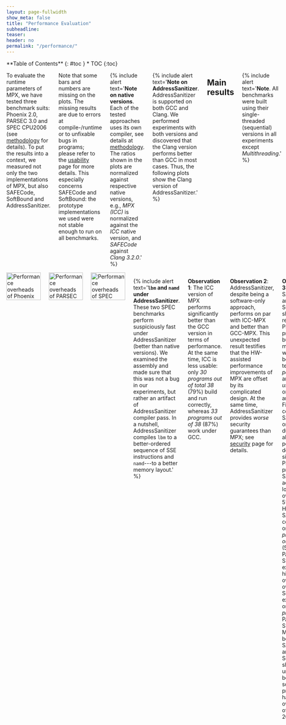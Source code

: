 ```yaml
---
layout: page-fullwidth
show_meta: false
title: "Performance Evaluation"
subheadline:
teaser:
header: no
permalink: "/performance/"
---
```


<div class="row">
<div class="medium-4 medium-push-8 columns" markdown="1">
<div class="panel radius" markdown="1">
**Table of Contents**
{: #toc }
*  TOC
{:toc}
</div>
</div><!-- /.medium-4.columns -->

<div class="medium-8 medium-pull-4 columns" markdown="1">

To evaluate the runtime parameters of MPX, we have tested three benchmark suits: Phoenix 2.0, PARSEC 3.0 and SPEC CPU2006 (see [methodology](/methodology#benchmarks) for details).
To put the results into a context, we measured not only the two implementations of MPX, but also SAFECode, SoftBound and AddressSanitizer.

Note that some bars and numbers are missing on the plots.
The missing results are due to errors at compile-/runtime or to unfixable bugs in programs; please refer to the [usability](/usability#usabilitytable) page for more details.
This especially concerns SAFECode and SoftBound: the prototype implementations we used were not stable enough to run on all benchmarks.

{% include alert text='**Note on native versions**. Each of the tested approaches uses its own compiler, see details at [methodology](/methodology#compilers). The ratios shown in the plots are normalized against respective native versions, e.g., *MPX (ICC)* is normalized against the *ICC* native version, and *SAFECode* against *Clang 3.2.0*.' %}

{% include alert text='**Note on AddressSanitizer**. AddressSanitizer is supported on both GCC and Clang. We performed experiments with both versions and discovered that the Clang version performs better than GCC in most cases. Thus, the following plots show the Clang version of AddressSanitizer.' %}

## Main results

{% include alert text='**Note**. All benchmarks were built using their single-threaded (sequential) versions in all experiments except *Multithreading*.' %}

### Performance

We start with the single most important parameter: runtime overhead of each approach.

</div><!-- /.medium-8.columns -->
<div class="medium-12 medium-pull-12 columns" markdown="1">

<img class="t20" width="100%" src="{{ site.urlimg }}phoenix_perf.jpg" alt="Performance overheads of Phoenix">
<img class="t20" width="100%" src="{{ site.urlimg }}parsec_perf.jpg" alt="Performance overheads of PARSEC">
<img class="t20" width="100%" src="{{ site.urlimg }}spec_perf.jpg" alt="Performance overheads of SPEC">

{% include alert text='**`lbm` and `namd` under AddressSanitizer**. These two SPEC benchmarks perform suspiciously fast under AddressSanitizer (better than native versions). We examined the assembly and made sure that this was not a bug in our experiments, but rather an artifact of AddressSanitizer compiler pass. In a nutshell, AddressSanitizer compiles `lbm` to a better-ordered sequence of SSE instructions and `namd`---to a better memory layout.' %}

**Observation 1**: The ICC version of MPX performs significantly better than the GCC version in terms of performance.
At the same time, ICC is less usable: only *30 programs out of total 38* (79%) build and run correctly, whereas *33 programs out of 38* (87%) work under GCC.

**Observation 2**: AddressSanitizer, despite being a software-only approach, performs on par with ICC-MPX and better than GCC-MPX.
This unexpected result testifies that the HW-assisted performance improvements of MPX are offset by its complicated design.
At the same time, AddressSanitizer provides *worse* security guarantees than MPX; see [security](/security) page for details.

**Observation 3**: SAFECode and SoftBound show good results on Phoenix programs, but perform much worse---both in terms of *performance* and *usability*---on PARSEC and SPEC.
First, consider SAFECode on Phoenix: due to the almost-pointerless design and simplicity of Phoenix programs, SAFECode achieves a low overhead of 5%.
However, SAFECode could run only *18 programs out of 31* (58%) on PARSEC and SPEC and exhibited the highest overall overheads.
SoftBound executed only *7 programs* on PARSEC and SPEC (23%).
Moreover, both SAFECode and SoftBound showed unstable behavior: some programs had overheads of more than 20X.

### Instruction overhead

In most cases, performance overheads are dominated by a single factor: **the increase in number of instructions** executed in a protected application.
It can be seen if we compare the performance overheads in the previous figure and the instruction overheads below; there is a strong correlation between the figures.

<img class="t20" width="100%" src="{{ site.urlimg }}phoenix_instr.jpg" alt="Instruction overheads of Phoenix">
<img class="t20" width="100%" src="{{ site.urlimg }}parsec_instr.jpg" alt="Instruction overheads of PARSEC">
<img class="t20" width="100%" src="{{ site.urlimg }}spec_instr.jpg" alt="Instruction overheads of SPEC">

**Observation 1**: Instruction overhead does not directly correspond to the performance overhead.
This is especially obvious on the example of AddressSanitizer: in some cases, the 2-3X increase in instructions leads to only 10-20% performance drop (consider `pca`, `word_count`, `streamcluster`, `lbm`, `namd`).
Other factors that contribute to the performance overhead are IPC and cache behavior which we discuss next.

**Observation 2**: As expected, the optimized MPX (i.e., ICC version) has low instruction overhead due to its HW assistance (~70% lower than AddressSanitizer).
Thus, one could expect sufficiently low performance overheads of MPX once the throughput and latencies of MPX instructions improve.

### IPC

Many programs do not utilize the CPU execution-unit resources fully.
For example, the theoretical IPC (instructions/cycle) of our machine is ~5, but many programs achieve only 1-2 IPC in native executions.
Thus, memory-safety techniques benefit from underutilized CPU and partially mask their performance overhead.

<img class="t20" width="100%" src="{{ site.urlimg }}phoenix_ipc.jpg" alt="IPC of Phoenix">
<img class="t20" width="100%" src="{{ site.urlimg }}parsec_ipc.jpg" alt="IPC of PARSEC">
<img class="t20" width="100%" src="{{ site.urlimg }}spec_ipc.jpg" alt="IPC of SPEC">

**Observation 1**: MPX does not increase IPC.
[Our microbenchmarks](/microbenchmarks/#mpxchecks) indicate that this is caused by contention of MPX bounds-checking instructions on one execution port (P1).
If this functionality would be available on more ports, MPX would be able to use instruction parallelism to a higher extent and the overheads would be lower.

**Observation 2**: Software-only approaches---especially AddressSanitizer and SoftBound---significantly increase IPC, partially hiding performance overheads.

**Observation 3**: Some programs have very low IPC (e.g, `word_count`, `canneal`, `mcf`, and `omnet`). This indicates that these programs are not compute-intensive but rather memory-intensive. The next figure proves it.

### Cache utilization

Some programs are memory-intensive and stress the CPU cache system.
If a native program has many L1 or LLC (last-level-cache) cache misses, then the memory subsystem becomes the bottleneck.
In these cases, memory-safety techniques can partially hide their performance overhead.

{% include alert text='**Note**. The sum of bars (the complete stack) for each program and each version represents the total number of memory accesses performed by the program. For example, native GCC execution of `histogram` performs 80% accesses in total, and its AddressSanitizer version---35% (normalized to the total number of executed instructions).' %}

<img class="t20" width="100%" src="{{ site.urlimg }}phoenix_cache.jpg" alt="Cache behavior of Phoenix">
<img class="t20" width="100%" src="{{ site.urlimg }}parsec_cache.jpg" alt="Cache behavior of PARSEC">
<img class="t20" width="100%" src="{{ site.urlimg }}spec_cache.jpg" alt="Cache behavior of SPEC">

**Observation 1**: Most programs have good cache locality such that most memory accesses ended up in the L1 cache.
Notable exceptions are `word_count`, `canneal`, and `mcf` which have many cache misses.
Not surprisingly, these are the programs that also have very low IPC numbers.

**Observation 2**: The case of `word_count` under ICC-MPX is special.
It has a huge instruction overhead of 4X, IPC close to native, and (as we will see next) many expensive `bndldx` and `bndstx` operations.
And still its performance overhead is only 3X.
Why?
It appears the native version of `word_count` has a significant number of cache misses.
They have high performance cost and therefore can partially mask the overhead of ICC-MPX.

### MPX instructions

Instruction overhead is not the sole parameter that influences performance.
In the case of MPX, the second most important factor is the type of instructions that are used in instrumentation.
In particular, storing (`bndstx`) and loading (`bndldx`) bounds require two-level address translation---a very expensive operation that can break cache locality.
To prove it, we measured the shares of MPX instructions in the total number of instructions of each program.

{% include alert text='**Note**. Instruction overhead may also come from the management of Bounds Tables. Our [microbenchmarks](/microbenchmarks#os) show that it can cause a slowdown of more than 100% in the worst case. However, this factor does not seem to have a noticeable impact in real-world applications. Even those applications that create hundreds of BTs (`fluidanimate`, `canneal`, `dedup`) exhibit a minor slowdown in comparison to other factors.' %}

{% include alert text='**Note on methodology**. An observant reader may notice that the plots contain numbers even for those programs marked as broken in other figures. This is because we disabled MPX error handling while gathering these statistics. The only exceptions are `vips` and `x264` under ICC: our Intel Pin tool experienced an internal error on these programs.' %}

<img class="t20" width="100%" src="{{ site.urlimg }}phoenix_mpxcount.jpg" alt="MPX instructions of Phoenix">
<img class="t20" width="100%" src="{{ site.urlimg }}parsec_mpxcount.jpg" alt="MPX instructions of PARSEC">
<img class="t20" width="100%" src="{{ site.urlimg }}spec_mpxcount.jpg" alt="MPX instructions of SPEC">

**Observation 1**: As expected, a lion share of all MPX instructions are bounds-checking `bndcl` and `bndcu`.
Additionally, many programs need `bndmov` to move bounds from one register to another (`bndmovreg`) or spill bounds on stack (`bndmovmem`).
Finally, pointer-intensive programs require the use of expensive `bndstx` and `bndldx` to store/load bounds in Bounds Tables.

**Observation 2**: The only-writes protection significantly reduces the number of inserted MPX instructions.
In some cases, this number is almost-zero: `linear_regression`, `swaptions`, and `sphinx3` are three examples.
For these programs, only-writes protection results in almost-zero performance drop.

**Observation 3**: There is a strong correlation between the share of `bndstx` and `bndldx` instructions and performance overheads.
For example, `matrix_multiply` under ICC-MPX almost exclusively contains bounds checks: accordingly, there is a direct mapping between instruction and performance overheads.
However, the GCC-MPX version is less optimized and inserts many `bndldx`s, which leads to a significantly higher performance overhead.
A similar explanation holds for `streamcluster` and `xalanc`.

**Observation 4**: The ICC-MPX version of `word_count` has a ridiculous share of `bndldx`/`bndstx` instructions.
This is due to a performance bug in *libchkp* library of ICC that uses a naive algorithm for the `memcpy` wrapper.
(More details can be found in our paper.)

### Memory consumption

In some scenarios, memory overheads (more specifically, resident set size overheads) can be a limiting factor, e.g., for servers in data centers which co-locate programs and perform frequent migrations.
Thus, memory overhead measurements are presented next.

<img class="t20" width="100%" src="{{ site.urlimg }}phoenix_mem.jpg" alt="Memory consumption overheads of Phoenix">
<img class="t20" width="100%" src="{{ site.urlimg }}parsec_mem.jpg"  alt="Memory consumption overheads of PARSEC">
<img class="t20" width="100%" src="{{ site.urlimg }}spec_mem.jpg"    alt="Memory consumption overheads of SPEC">

**Observation 1**: On average, MPX has a 2.1X memory overhead under ICC version and 1.9X under GCC.
It is a significant improvement over AddressSanitizer (2.8X).
There are three main reasons for that.
First, AddressSanitizer changes memory layout of allocated objects by adding "redzones" around each object.
Second, it maintains a "shadow zone" that is directly mapped to main memory and grows linearly with the program's working set size.
Third, AddressSanitizer has a "quarantine" feature that restricts the reuse of freed memory.
On the contrary, MPX allocates space only for pointer-bounds metadata and has an intermediary Bounds Directory that trades lower memory consumption for longer assess time.

{% include alert text='**Note**. Quarantine zone is a temporal-protection feature of AddressSanitizer and, in principle, it gives an unfair advantage to Intel MPX which lacks this kind of protection. Indeed, if quarantine zone is disabled, AddressSanitizer\'s memory overhead drops on average to ~1.5x for both PARSEC and SPEC, although the performance overhead is not influenced. We did not include this number into our main results because the goal of our study was to compare the solutions in their _default_ configuration, without any tweaks from the side of end user.'%}

**Observation 2**: SAFECode benefits from its pool-allocation technique.
It exhibits very low memory overheads.
Unfortunately, low memory consumption does not imply good performance.

## MPX features

MPX has two main features that influence both performance and [security](/security) guaranties: bounds narrowing and only-write protection.

When *bounds narrowing* is applied, each field of an object has its own bounds.
It allows to detect overflows not only between objects, but also between fields inside a single object.
This feature increases security level but may harm performance.

*Only write protection*, on the other side, improves performance by disabling checks on memory reads.
Thus, it trades security guarantees for better performance.

### Performance

<img class="t20" width="100%" src="{{ site.urlimg }}phoenix_mpx_feature_perf.jpg" alt="Performance overheads of Phoenix">
<img class="t20" width="100%" src="{{ site.urlimg }}parsec_mpx_feature_perf.jpg" alt="Performance overheads of PARSEC">
<img class="t20" width="100%" src="{{ site.urlimg }}spec_mpx_feature_perf.jpg" alt="Performance overheads of SPEC">

**Observation 1**: Bounds narrowing has a negligible impact on performance because it does not change the number of checks.
On the contrary, only-writes protection instruments less code and leads to lower slowdowns.

### Memory consumption

<img class="t20" width="100%" src="{{ site.urlimg }}phoenix_mpx_feature_mem.jpg" alt="Memory consumption overheads of Phoenix">
<img class="t20" width="100%" src="{{ site.urlimg }}parsec_mpx_feature_mem.jpg"  alt="Memory consumption overheads of PARSEC">
<img class="t20" width="100%" src="{{ site.urlimg }}spec_mpx_feature_mem.jpg"    alt="Memory consumption overheads of SPEC">

**Observation 1**: Both bounds narrowing and only-writes protection seem to have no effect on memory consumption.

## Multithreading

To evaluate the influence of multithreading, we measured and compared execution times of all benchmarks on 2 and 8 threads.
The approach for enabling multithreading was different for different benchmark suites: for Phoenix it was enough to set a corresponding compilation flag; PARSEC required an alternative version of the source code (supplied with the suite).
SPEC does not have a multithreaded version at all.
Moreover, both SoftBound and SAFECode are not stable in multithreaded environments and therefore were excluded from measurements.

{% include alert text='**MPX and multithreading**. MPX does not have any multithreading support. Though we experienced no multithreading issues in our benchmarks, we show how MPX can break in [multithreaded environments](/microbenchmarks#multithreading).' %}


<img class="t20" width="100%" src="{{ site.urlimg }}phoenix_multi.jpg" alt="Multithreading (Phoenix)">
<img class="t20" width="100%" src="{{ site.urlimg }}parsec_multi.jpg"  alt="Multithreading (PARSEC)">

**Observation 1**: As expected, the difference between native executions and our techniques is minimal.
For MPX, it is caused by the absence of multithreading support, i.e., no additional code is executed in multithreaded versions.
For AddressSanitizer, there is no need for explicit synchronization---the approach is thread-safe by design.

**Observation 2**: MPX experiences *slowdowns* on `linear_regression` (only GCC version) and `word_count`.
Upon examining these cases, we found out that this anomaly is due to detrimental cache line sharing of BT entries.

**Observation 3**: `matrix_multiply` does not have a speedup in its native version.
In a nutshell, there are 3.5X more LLC-loads on 8 threads than on 2.
This happens due to hyperthreading---our machine has 4 physical cores with L1 and L2 caches shared among each two threads.

**Observation 4**: For `raytrace`, AddressSanitizer seems to exhibit only small speedup when going from 2 threads to 8.
In reality, this is not a problem of AddressSanitizer but of the Clang compiler itself.
The plot shows the native GCC version which---a rare corner case---scales much better than the native Clang version (2X speedup in comparison to 1.1X).

**Observation 5**: For `swaptions`, AddressSanitizer and MPXs scale significantly worse than native.
It turns out that these techniques do not have enough spare IPC resources to fully utilize 8 threads in comparison to the native version (again, the problem of hyperthreading).

**Observation 6**: For `streamcluster`, MPX performs worse than AddressSanitizer and native versions.
Similar to the previous observation, this is an issue with hyperthreading: MPX instructions saturate IPC resources on 8 threads and thus cannot scale as good as native.

## Varying input sizes

In all previous experiments we used constant (reference) input sizes.
However, different input sizes (working sets) may cause different cache behaviors, which in tern causes changes in overheads.
To investigate the extent of such effects, we conducted a set of experiments with varying inputs.
We picked four benchmarks from each suite and ran them with three inputs---small, medium, and large---each next one twice bigger than the previous.
The results are presented in the next two sections.

### Performance

<img class="t20" width="100%" src="{{ site.urlimg }}phoenix_var_input_perf.jpg" alt="Varying inputs - performance (Phoenix)">
<img class="t20" width="100%" src="{{ site.urlimg }}parsec_var_input_perf.jpg"  alt="Varying inputs - performance (PARSEC)">
<img class="t20" width="100%" src="{{ site.urlimg }}spec_var_input_perf.jpg"    alt="Varying inputs - performance (SPEC)">

Generally, the input size has very little impact on performance overhead of any of the considered approaches, although there are some peculiar cases.

**Observation 1**: As mentioned in [Cache utilization](/performance/#cache-utilization), the overhead in `word_count` is partially masked by the high number of cache misses.
Since "small" input causes less cache misses, the masking effect is smaller and the overall overhead gets higher.
The same goes for `libquantum`.

**Observation 2**: In the native version of `matrix_multiply`, IPC gets higher with the input growth, but in the GCC-MPX version it stays roughly the same. It means that GCC-MPX creates additional data dependencies that are partially blocking instruction-level parallelism (ILP). Correspondingly, the overhead grows.

**Observation 3**: The MPX-ICC version of `canneal` has higher overhead with medium input than with the two others, which is explained by cache locality. In the native version both small and medium inputs have very small percentage of LLC misses (0.08% and 3.67% correspondingly) and only the large input starts overflowing the cache (41.3% misses). The MPX-ICC version, on the contrary, has higher difference between small and medium inputs (39% and 68% LLC misses) than between medium and large (68% and 75%). Therefore, the performance overhead line has a bump on the medium input.


### Memory consumption

<img class="t20" width="100%" src="{{ site.urlimg }}phoenix_var_input_mem.jpg" alt="Varying inputs - memory (Phoenix)">
<img class="t20" width="100%" src="{{ site.urlimg }}parsec_var_input_mem.jpg"  alt="Varying inputs - memory (PARSEC)">
<img class="t20" width="100%" src="{{ site.urlimg }}spec_var_input_mem.jpg"    alt="Varying inputs - memory (SPEC)">

In contrast to performance which stays roughly the same with bigger inputs, the memory overheads tend to reduce when input size increases.
It is caused by the fact that all protection approaches have a significant part of memory overhead which is *constant* (e.g., Shadow Memory in Address Sanitizer or Bounds Directory in MPX).
Accordingly, when the memory consumption increases, the share of this constant overhead becomes smaller and the overall memory overhead decreases.

**Observation 1**: Some benchmarks have a reversed tendency in MPX versions---for both `streamcluster` and `canneal` the overhead increases with bigger inputs.
It means that most of it comes from the dynamic part---Bounds Tables.
Indeed, if we compare ICC and GCC versions of `streamcluster`, we see that ICC has a stable number of BTs (6 for all inputs) whereas in GCC the amount of BTs grows with bigger inputs (8, 11, and 16 BTs).
Consequently, these two versions have opposite dynamics.

**Observation 2**: `libquantum` and `dealII` have a bump in AddressSanitizer versions.
It is caused by the *quarantine zone* which may take a lot of space when memory regions are constantly allocated and freed.
To prove it, we repeated the experiment with a quarantine zone of a small size (1MB): the dynamics became similar to other benchmarks, i.e., the overhead was steadily decreasing.

## Other statistics

This data was removed from the main paper since it does not add more information to the existing discussion.
Nevertheless, we leave it here for the sake of completeness.

### Memory accesses in native executions

The overhead of memory-safety approaches usually comes from instrumentation of memory accesses and from wrappers on memory management functions: a bounds-check must be inserted before each indirect memory access.
The below figure shows the percentage of memory accesses in native executions of programs under different compilers.
The numbers prove: the higher the portion of memory accesses in the native version, the more checks are inserted and the higher the overall overhead becomes.

E.g., the correlation between the percentage of memory accesses, the number of instructions, and the runtime overhead is clearly seen for *histogram* and *string_match on ICC*.

<img class="t20" width="100%" src="{{ site.urlimg }}phoenix_native_mem_access.jpg" alt="Native memory accesses of Phoenix">
<img class="t20" width="100%" src="{{ site.urlimg }}parsec_native_mem_access.jpg" alt="Native memory accesses of PARSEC">
<img class="t20" width="100%" src="{{ site.urlimg }}spec_native_mem_access.jpg" alt="Native memory accesses of SPEC">

{% include alert text='**Note on string_match**. The 40%-memory-accesses spike on ICC---in comparison to 10% on GCC and Clang---accentuates the sometimes dramatic differences in compilers. Upon examining the assembly, we verified that this spike comes from the SSE2-heavy code; such code was generated only by ICC. (The 40% number is constituted mostly by the SSE2-stores to the `bzero`ed space.) This autovectorization optimization, despite increasing the number of memory accesses, provided a 30% better execution time than GCC.' %}


### Branches and TLB

We found these results uninteresting but report them here for completeness.

<img class="t20" width="100%" src="{{ site.urlimg }}phoenix_misc_stat.jpg" alt="Branches and TLB (Phoenix)">
<img class="t20" width="100%" src="{{ site.urlimg }}parsec_misc_stat.jpg"  alt="Branches and TLB (PARSEC)">
<img class="t20" width="100%" src="{{ site.urlimg }}spec_misc_stat.jpg"    alt="Branches and TLB (SPEC)">